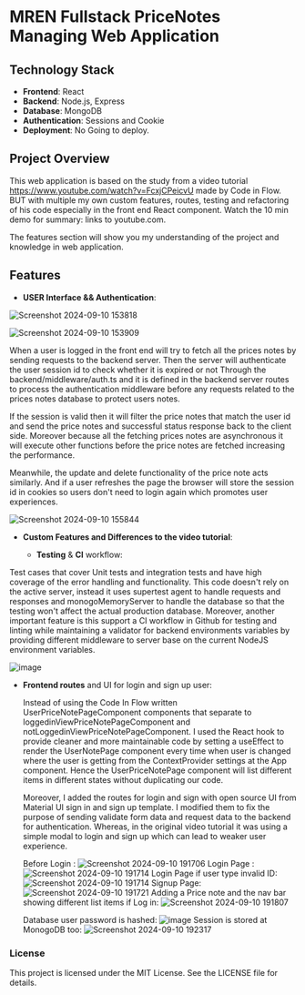 # MREN Fullstack PriceNotes Managing Web Application

 ## Technology Stack

- **Frontend**: React
- **Backend**: Node.js, Express
- **Database**: MongoDB
- **Authentication**: Sessions and Cookie
- **Deployment**: No Going to deploy.

## Project Overview

This web application is based on the study from a video tutorial https://www.youtube.com/watch?v=FcxjCPeicvU made by Code in Flow.
BUT with multiple my own custom features, routes, testing and refactoring of his code especially in the front end React component.
Watch the 10 min demo for summary: links to youtube.com.


The features section will show you my understanding of the project and knowledge in web application.

## Features

- **USER Interface && Authentication**:

 ![Screenshot 2024-09-10 153818](https://github.com/user-attachments/assets/d21261c2-3ccc-4c9d-88fb-eb50a7d8dfd2)

![Screenshot 2024-09-10 153909](https://github.com/user-attachments/assets/e37d9ab8-ae42-46a1-a18d-8cb2ffa50973)

 When a user is logged in the front end will try to fetch all the prices notes by sending requests to the backend server. Then the server will authenticate the user session id to check whether it is expired or not Through the backend/middleware/auth.ts
 and it is defined in the backend server routes to process the authentication middleware before any requests related to the prices notes database to protect users notes.
 
 If the session is valid then it will filter the price notes that match the user id and send the price notes and successful status response back to the client side. Moreover because all the fetching prices notes are asynchronous it will execute other functions before the price notes are fetched increasing the performance.

 Meanwhile, the update and delete functionality of the price note acts similarly. And if a user refreshes the page the browser will store the session id in cookies so users don't need to login again which promotes user experiences.


 ![Screenshot 2024-09-10 155844](https://github.com/user-attachments/assets/9cbbd741-5a36-49e8-bffe-0a6701ac8e4d)


- **Custom Features and Differences to the video tutorial**:

   - **Testing** & **CI** workflow: 

Test cases that cover Unit tests and integration tests and have high coverage of the error handling and functionality. This code doesn't rely on the active server, instead it uses supertest agent to handle requests and responses and monogoMemoryServer to handle the database so that the testing won't affect the actual production database. Moreover, another important feature is this support a CI workflow in Github for testing and linting while maintaining a validator for backend environments variables by providing different middleware to server base on the current NodeJS environment variables.

![image](https://github.com/user-attachments/assets/c531d715-f3d6-400f-91c2-135b07edcfed)


   - **Frontend routes** and UI for login and sign up user:

      Instead of using the Code In Flow written UserPriceNotePageComponent components that separate to loggedinViewPriceNotePageComponent and notLoggedinViewPriceNotePageComponent. I used the React hook to provide cleaner and more maintainable code by setting a useEffect to render the UserNotePage component every time when user is changed where the user is getting from the ContextProvider settings at the App component. Hence the UserPriceNotePage component will list different items in different states without duplicating our code.

      Moreover, I added the routes for login and sign with open source UI from Material UI sign in and sign up template. I modified them to fix the purpose of sending validate form data and request data to the backend for authentication. Whereas, in the original video tutorial it was using a simple modal to login and sign up which can lead to weaker user experience.

     Before Login : ![Screenshot 2024-09-10 191706](https://github.com/user-attachments/assets/25327bcf-c29f-4cc3-8784-ec57ee2857b4)
     Login Page :![Screenshot 2024-09-10 191714](https://github.com/user-attachments/assets/27766564-f8c2-4519-a75b-77f4e209a83f)
     Login Page if user type invalid ID: ![Screenshot 2024-09-10 191714](https://github.com/user-attachments/assets/585b9dc5-6087-46db-af9a-e5c2dc9c07c1)
     Signup Page: ![Screenshot 2024-09-10 191721](https://github.com/user-attachments/assets/a3efaac8-8373-4156-a7b2-26aa2b2078ec)
     Adding a Price note and the nav bar showing different list items if Log in: ![Screenshot 2024-09-10 191807](https://github.com/user-attachments/assets/36f09e90-8835-413b-9f97-df7a354b04bd)
 
     Database user password is hashed: ![image](https://github.com/user-attachments/assets/324464f1-6fe7-4330-8c82-d561eb2f82d3)
     Session is stored at MonogoDB too: ﻿![Screenshot 2024-09-10 192317](https://github.com/user-attachments/assets/78a6d5df-2a45-4dc1-993f-f77931acb8ad)



### License
This project is licensed under the MIT License. See the LICENSE file for details.
